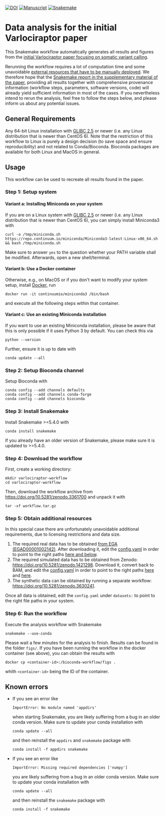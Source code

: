 [![DOI](https://zenodo.org/badge/DOI/10.5281/zenodo.3361700.svg)](https://doi.org/10.5281/zenodo.3361700)
[![Manuscript](https://img.shields.io/badge/Manuscript-10.1101%2F741256-blueviolet.svg)](https://doi.org/10.1101/741256)
[![Snakemake](https://img.shields.io/badge/snakemake-≥5.4.0-brightgreen.svg)](https://snakemake.readthedocs.io)

# Data analysis for the initial Varlociraptor paper

This Snakemake workflow automatically generates all results and figures from the [initial Varlociraptor paper focusing on somatic variant calling](https://doi.org/10.1101/741256).

Rerunning the workflow requires a lot of computation time and some unavoidable [external resources that have to be manually deployed](#step-5-obtain-additional-resources-resources).
We therefore hope that the [Snakemake report in the supplementary material of the paper](https://www.biorxiv.org/content/10.1101/741256v1.supplementary-material), providing all results together with comprehensive provenance information (workflow steps, parameters, software versions, code) will already yield sufficient information in most of the cases.
If you nevertheless intend to rerun the analysis, feel free to follow the steps below, and please inform us about any potential issues.

## General Requirements

Any 64-bit Linux installation with [GLIBC 2.5](http://unix.stackexchange.com/a/120381) or newer (i.e. any Linux distribution that is newer than CentOS 6).
Note that the restriction of this workflow to Linux is purely a design decision (to save space and ensure reproducibility) and not related to Conda/Bioconda. Bioconda packages are available for both Linux and MacOS in general.

## Usage

This workflow can be used to recreate all results found in the paper.

### Step 1: Setup system

#### Variant a: Installing Miniconda on your system

If you are on a Linux system with [GLIBC 2.5](http://unix.stackexchange.com/a/120381) or newer (i.e. any Linux distribution that is newer than CentOS 6), you can simply install Miniconda3 with

    curl -o /tmp/miniconda.sh https://repo.continuum.io/miniconda/Miniconda3-latest-Linux-x86_64.sh && bash /tmp/miniconda.sh

Make sure to answer `yes` to the question whether your PATH variable shall be modified.
Afterwards, open a new shell/terminal.

#### Variant b: Use a Docker container

Otherwise, e.g., on MacOS or if you don't want to modify your system setup, install [Docker](https://www.docker.com/), run

    docker run -it continuumio/miniconda3 /bin/bash
  
and execute all the following steps within that container.

#### Variant c: Use an existing Miniconda installation

If you want to use an existing Miniconda installation, please be aware that this is only possible if it uses Python 3 by default. You can check this via
  
    python --version

Further, ensure it is up to date with

    conda update --all

### Step 2: Setup Bioconda channel

Setup Bioconda with

    conda config --add channels defaults
    conda config --add channels conda-forge
    conda config --add channels bioconda

### Step 3: Install Snakemake

Install Snakemake >=5.4.0 with

    conda install snakemake

If you already have an older version of Snakemake, please make sure it is updated to >=5.4.0.

### Step 4: Download the workflow

First, create a working directory:

    mkdir varlociraptor-workflow
    cd varlociraptor-workflow

Then, download the workflow archive from https://doi.org/10.5281/zenodo.3361700 and unpack it with

    tar -xf workflow.tar.gz
    
### Step 5: Obtain additional resources

In this special case there are unfortunately unavoidable additional requirements, due to licensing restrictions and data size.

1. The required real data has to be obtained [from EGA (EGAD00001002142)](https://ega-archive.org/datasets/EGAD00001002142). After downloading it, edit the [config.yaml](https://github.com/varlociraptor/varlociraptor-evaluation/blob/master/config.yaml) in order to point to the right paths [here and below](https://github.com/varlociraptor/varlociraptor-evaluation/blob/master/config.yaml#L45).
2. The required simulated data has to be obtained from Zenodo: https://doi.org/10.5281/zenodo.1421298. Download it, convert back to BAM, and edit the [config.yaml](https://github.com/varlociraptor/varlociraptor-evaluation/blob/master/config.yaml) in order to point to the right paths [here](https://github.com/varlociraptor/varlociraptor-evaluation/blob/master/config.yaml#L34) and [here](https://github.com/varlociraptor/varlociraptor-evaluation/blob/master/config.yaml#L37).
3. The synthetic data can be obtained by running a separate workflow: https://doi.org/10.5281/zenodo.3630241.

Once all data is obtained, edit the ``config.yaml`` under ``datasets:`` to point to the right file paths in your system.

### Step 6: Run the workflow

Execute the analysis workflow with Snakemake

    snakemake --use-conda

Please wait a few minutes for the analysis to finish.
Results can be found in the folder `figs/`.
If you have been running the workflow in the docker container (see above), 
you can obtain the results with

    docker cp <container-id>:/bioconda-workflow/figs .

whith `<container-id>` being the ID of the container.


## Known errors

* If you see an error like
  ```
  ImportError: No module named 'appdirs'
  ```
  when starting Snakemake, you are likely suffering from a bug in an older conda version. Make sure to update your conda installation with 

      conda update --all

  and then reinstall the `appdirs` and `snakemake` package with

      conda install -f appdirs snakemake
* If you see an error like
  ```
  ImportError: Missing required dependencies ['numpy']
  ```
  you are likely suffering from a bug in an older conda version. Make sure to update your conda installation with
  
      conda update --all
  
  and then reinstall the `snakemake` package with

      conda install -f snakemake
